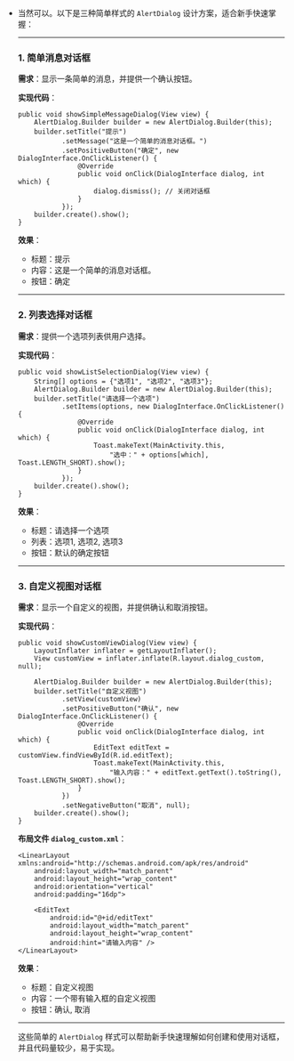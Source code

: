 - 当然可以。以下是三种简单样式的 `AlertDialog` 设计方案，适合新手快速掌握：

  ------

  ### **1. 简单消息对话框**

  **需求**：显示一条简单的消息，并提供一个确认按钮。

  **实现代码**：

  ```
  public void showSimpleMessageDialog(View view) {
      AlertDialog.Builder builder = new AlertDialog.Builder(this);
      builder.setTitle("提示")
             .setMessage("这是一个简单的消息对话框。")
             .setPositiveButton("确定", new DialogInterface.OnClickListener() {
                 @Override
                 public void onClick(DialogInterface dialog, int which) {
                     dialog.dismiss(); // 关闭对话框
                 }
             });
      builder.create().show();
  }
  ```

  **效果**：

  - 标题：提示
  - 内容：这是一个简单的消息对话框。
  - 按钮：确定

  ------

  ### **2. 列表选择对话框**

  **需求**：提供一个选项列表供用户选择。

  **实现代码**：

  ```
  public void showListSelectionDialog(View view) {
      String[] options = {"选项1", "选项2", "选项3"};
      AlertDialog.Builder builder = new AlertDialog.Builder(this);
      builder.setTitle("请选择一个选项")
             .setItems(options, new DialogInterface.OnClickListener() {
                 @Override
                 public void onClick(DialogInterface dialog, int which) {
                     Toast.makeText(MainActivity.this, 
                         "选中：" + options[which], Toast.LENGTH_SHORT).show();
                 }
             });
      builder.create().show();
  }
  ```

  **效果**：

  - 标题：请选择一个选项
  - 列表：选项1, 选项2, 选项3
  - 按钮：默认的确定按钮

  ------

  ### **3. 自定义视图对话框**

  **需求**：显示一个自定义的视图，并提供确认和取消按钮。

  **实现代码**：

  ```
  public void showCustomViewDialog(View view) {
      LayoutInflater inflater = getLayoutInflater();
      View customView = inflater.inflate(R.layout.dialog_custom, null);
  
      AlertDialog.Builder builder = new AlertDialog.Builder(this);
      builder.setTitle("自定义视图")
             .setView(customView)
             .setPositiveButton("确认", new DialogInterface.OnClickListener() {
                 @Override
                 public void onClick(DialogInterface dialog, int which) {
                     EditText editText = customView.findViewById(R.id.editText);
                     Toast.makeText(MainActivity.this, 
                         "输入内容：" + editText.getText().toString(), Toast.LENGTH_SHORT).show();
                 }
             })
             .setNegativeButton("取消", null);
      builder.create().show();
  }
  ```

  **布局文件 `dialog_custom.xml`**：

  ```
  <LinearLayout xmlns:android="http://schemas.android.com/apk/res/android"
      android:layout_width="match_parent"
      android:layout_height="wrap_content"
      android:orientation="vertical"
      android:padding="16dp">
  
      <EditText
          android:id="@+id/editText"
          android:layout_width="match_parent"
          android:layout_height="wrap_content"
          android:hint="请输入内容" />
  </LinearLayout>
  ```

  **效果**：

  - 标题：自定义视图
  - 内容：一个带有输入框的自定义视图
  - 按钮：确认, 取消

  ------

  这些简单的 `AlertDialog` 样式可以帮助新手快速理解如何创建和使用对话框，并且代码量较少，易于实现。
